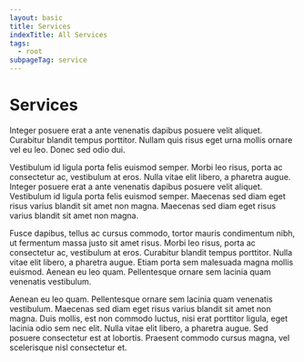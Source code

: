 ```yaml
---
layout: basic
title: Services
indexTitle: All Services
tags:
  - root
subpageTag: service
---
```


# Services

Integer posuere erat a ante venenatis dapibus posuere velit aliquet. Curabitur blandit tempus porttitor. Nullam quis risus eget urna mollis ornare vel eu leo. Donec sed odio dui.

Vestibulum id ligula porta felis euismod semper. Morbi leo risus, porta ac consectetur ac, vestibulum at eros. Nulla vitae elit libero, a pharetra augue. Integer posuere erat a ante venenatis dapibus posuere velit aliquet. Vestibulum id ligula porta felis euismod semper. Maecenas sed diam eget risus varius blandit sit amet non magna. Maecenas sed diam eget risus varius blandit sit amet non magna.

Fusce dapibus, tellus ac cursus commodo, tortor mauris condimentum nibh, ut fermentum massa justo sit amet risus. Morbi leo risus, porta ac consectetur ac, vestibulum at eros. Curabitur blandit tempus porttitor. Nulla vitae elit libero, a pharetra augue. Etiam porta sem malesuada magna mollis euismod. Aenean eu leo quam. Pellentesque ornare sem lacinia quam venenatis vestibulum.

Aenean eu leo quam. Pellentesque ornare sem lacinia quam venenatis vestibulum. Maecenas sed diam eget risus varius blandit sit amet non magna. Duis mollis, est non commodo luctus, nisi erat porttitor ligula, eget lacinia odio sem nec elit. Nulla vitae elit libero, a pharetra augue. Sed posuere consectetur est at lobortis. Praesent commodo cursus magna, vel scelerisque nisl consectetur et.
